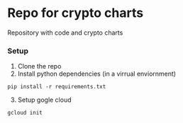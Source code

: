 # Repo for crypto charts
Repository with code and crypto charts

### Setup
1. Clone the repo
2. Install python dependencies (in a virrual enviornment) 
```
pip install -r requirements.txt
```
3. Setup gogle cloud 
```
gcloud init
```